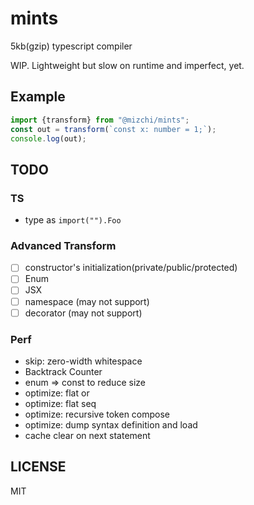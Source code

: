 # mints

5kb(gzip) typescript compiler

WIP. Lightweight but slow on runtime and imperfect, yet.

## Example

```ts
import {transform} from "@mizchi/mints";
const out = transform(`const x: number = 1;`);
console.log(out);
```

## TODO

### TS

- type as `import("").Foo`

### Advanced Transform

- [ ] constructor's initialization(private/public/protected)
- [ ] Enum
- [ ] JSX
- [ ] namespace (may not support)
- [ ] decorator (may not support)

### Perf

- skip: zero-width whitespace
- Backtrack Counter
- enum => const to reduce size
- optimize: flat or
- optimize: flat seq
- optimize: recursive token compose
- optimize: dump syntax definition and load
- cache clear on next statement

## LICENSE

MIT
